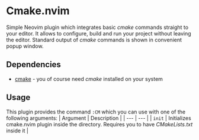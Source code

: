 # Cmake.nvim

Simple Neovim plugin which integrates basic _cmake_ commands straight to your editor. 
It allows to configure, build and run your project without leaving the editor. 
Standard output of _cmake_ commands is shown in convenient popup window.

## Dependencies
- [cmake](https://cmake.org/) - you of course need _cmake_ installed on your system


## Usage
This plugin provides the command 
`:CM` which you can use with one of the following arguments:
| Argument | Description |
| --- | --- |
| `init` | Initializes cmake.nvim plugin inside the directory. Requires you to have _CMakeLists.txt_ inside it |
